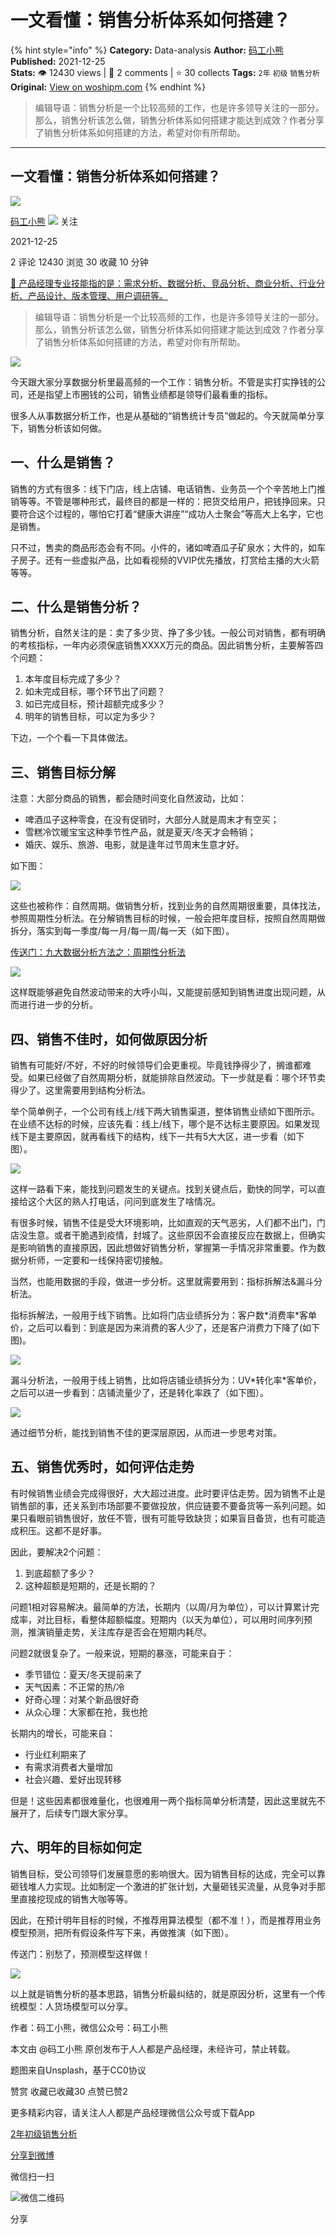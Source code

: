 # 一文看懂：销售分析体系如何搭建？
{% hint style="info" %}
**Category:** Data-analysis
**Author:** [码工小熊](https://www.woshipm.com/u/1285820)
**Published:** 2021-12-25  
**Stats:** 👁️ 12430 views | 💬 2 comments | ⭐ 30 collects
**Tags:** `2年` `初级` `销售分析`
**Original:** [View on woshipm.com](https://www.woshipm.com/data-analysis/5263044.html)
{% endhint %}
> 编辑导语：销售分析是一个比较高频的工作，也是许多领导关注的一部分。那么，销售分析该怎么做，销售分析体系如何搭建才能达到成效？作者分享了销售分析体系如何搭建的方法，希望对你有所帮助。

---

## 一文看懂：销售分析体系如何搭建？

[![](https://static.woshipm.com/APP_U_202106_20210620005424_1343.jpeg?imageView2/1/w/72/h/72/q/100)](https://www.woshipm.com/u/1285820)

[码工小熊](https://www.woshipm.com/u/1285820) ![](https://static.woshipm.com/tag/1101_1@2x.png) 关注

2021-12-25

2 评论 12430 浏览 30 收藏 10 分钟

[🔗 产品经理专业技能指的是：需求分析、数据分析、竞品分析、商业分析、行业分析、产品设计、版本管理、用户调研等。](https://ke.qidianla.com/courses/90pm)

> 编辑导语：销售分析是一个比较高频的工作，也是许多领导关注的一部分。那么，销售分析该怎么做，销售分析体系如何搭建才能达到成效？作者分享了销售分析体系如何搭建的方法，希望对你有所帮助。

![](https://image.woshipm.com/wp-files/2021/12/TyM4IjNtQXh8XNWSgEZW.jpg)

今天跟大家分享数据分析里最高频的一个工作：销售分析。不管是实打实挣钱的公司，还是指望上市圈钱的公司，销售业绩都是领导们最看重的指标。

很多人从事数据分析工作，也是从基础的“销售统计专员”做起的。今天就简单分享下，销售分析该如何做。

## 一、什么是销售？

销售的方式有很多：线下门店，线上店铺、电话销售、业务员一个个辛苦地上门推销等等。不管是哪种形式，最终目的都是一样的：把货交给用户，把钱挣回来。只要符合这个过程的，哪怕它打着“健康大讲座”“成功人士聚会”等高大上名字，它也是销售。

只不过，售卖的商品形态会有不同。小件的，诸如啤酒瓜子矿泉水；大件的，如车子房子。还有一些虚拟产品，比如看视频的VVIP优先播放，打赏给主播的大火箭等等。

## 二、什么是销售分析？

销售分析，自然关注的是：卖了多少货、挣了多少钱。一般公司对销售，都有明确的考核指标，一年内必须保底销售XXXX万元的商品。因此销售分析，主要解答四个问题：

1.  本年度目标完成了多少？
2.  如未完成目标，哪个环节出了问题？
3.  如已完成目标，预计超额完成多少？
4.  明年的销售目标，可以定为多少？

下边，一个个看一下具体做法。

## 三、销售目标分解

注意：大部分商品的销售，都会随时间变化自然波动，比如：

*   啤酒瓜子这种零食，在没有促销时，大部分人就是周末才有空买；
*   雪糕冷饮暖宝宝这种季节性产品，就是夏天/冬天才会畅销；
*   婚庆、娱乐、旅游、电影，就是逢年过节周末生意才好。

如下图：

![](https://image.woshipm.com/wp-files/2021/12/PcNXeBEjyWNh9eCURlml.png)

这些也被称作：自然周期。做销售分析，找到业务的自然周期很重要，具体找法，参照周期性分析法。在分解销售目标的时候，一般会把年度目标，按照自然周期做拆分，落实到每一季度/每一月/每一周/每一天（如下图）。

[传送门：九大数据分析方法之：周期性分析法](http://www.woshipm.com/data-analysis/5126505.html)

![](https://image.woshipm.com/wp-files/2021/12/zJexEZu61m9pUrGemdkO.png)

这样既能够避免自然波动带来的大呼小叫，又能提前感知到销售进度出现问题，从而进行进一步的分析。

## 四、销售不佳时，如何做原因分析

销售有可能好/不好，不好的时候领导们会更重视。毕竟钱挣得少了，搁谁都难受。如果已经做了自然周期分析，就能排除自然波动。下一步就是看：哪个环节卖得少了。这里需要用到结构分析法。

举个简单例子，一个公司有线上/线下两大销售渠道，整体销售业绩如下图所示。在业绩不达标的时候，应该先看：线上/线下，哪个是不达标主要原因。如果发现线下是主要原因，就再看线下的结构，线下一共有5大大区，进一步看（如下图）。

![](https://image.woshipm.com/wp-files/2021/12/ebCOqwVepGV8IUMgThIT.png)

这样一路看下来，能找到问题发生的关键点。找到关键点后，勤快的同学，可以直接给这个大区的熟人打电话，问问到底发生了啥情况。

有很多时候，销售不佳是受大环境影响，比如直观的天气恶劣，人们都不出门，门店没生意。或者干脆遇到疫情，封城了。这些原因不会直接反应在数据上，但确实是影响销售的直接原因，因此想做好销售分析，掌握第一手情况非常重要。作为数据分析师，一定要和一线保持密切接触。

当然，也能用数据的手段，做进一步分析。这里就需要用到：指标拆解法&漏斗分析法。

指标拆解法，一般用于线下销售。比如将门店业绩拆分为：客户数\*消费率\*客单价，之后可以看到：到底是因为来消费的客人少了，还是客户消费力下降了(如下图)。

![](https://image.woshipm.com/wp-files/2021/12/EsZ64qJJVyJp76PSdeNd.png)

漏斗分析法，一般用于线上销售，比如将店铺业绩拆分为：UV\*转化率\*客单价，之后可以进一步看到：店铺流量少了，还是转化率跌了（如下图）。

![](https://image.woshipm.com/wp-files/2021/12/kaKKrRUSG6N8NNGrfCw0.png)

通过细节分析，能找到销售不佳的更深层原因，从而进一步思考对策。

## 五、销售优秀时，如何评估走势

有时候销售业绩会完成得很好，大大超过进度。此时要评估走势。因为销售不止是销售部的事，还关系到市场部要不要做投放，供应链要不要备货等一系列问题。如果只看眼前销售很好，放任不管，很有可能导致缺货；如果盲目备货，也有可能造成积压。这都不是好事。

因此，要解决2个问题：

1.  到底超额了多少？
2.  这种超额是短期的，还是长期的？

问题1相对容易解决。最简单的方法，长期内（以周/月为单位），可以计算累计完成率，对比目标，看整体超额幅度。短期内（以天为单位），可以用时间序列预测，推演销量走势，关注库存是否会在短期内耗尽。

问题2就很复杂了。一般来说，短期的暴涨，可能来自于：

*   季节错位：夏天/冬天提前来了
*   天气因素：不正常的热/冷
*   好奇心理：对某个新品很好奇
*   从众心理：大家都在抢，我也抢

长期内的增长，可能来自：

*   行业红利期来了
*   有需求消费者大量增加
*   社会兴趣、爱好出现转移

但是！这些因素都很难量化，也很难用一两个指标简单分析清楚，因此这里就先不展开了，后续专门跟大家分享。

## 六、明年的目标如何定

销售目标，受公司领导们发展意愿的影响很大。因为销售目标的达成，完全可以靠砸钱堆人力实现。比如制定一个激进的扩张计划，大量砸钱买流量，从竞争对手那里直接挖现成的销售大咖等等。

因此，在预计明年目标的时候，不推荐用算法模型（都不准！），而是推荐用业务模型预测，把所有假设条件写下来，再做推演（如下图）。

传送门：别愁了，预测模型这样做！

![](https://image.woshipm.com/wp-files/2021/12/JVVsswbigD4AuGM4IU1J.png)

以上就是销售分析的基本思路，销售分析最纠结的，就是原因分析，这里有一个传统模型：人货场模型可以分享。

作者：码工小熊，微信公众号：码工小熊

本文由 @码工小熊 原创发布于人人都是产品经理，未经许可，禁止转载。

题图来自Unsplash，基于CC0协议

赞赏 收藏已收藏30 点赞已赞2

更多精彩内容，请关注人人都是产品经理微信公众号或下载App

[2年](https://www.woshipm.com/tag/2%e5%b9%b4)[初级](https://www.woshipm.com/tag/%e5%88%9d%e7%ba%a7)[销售分析](https://www.woshipm.com/tag/%e9%94%80%e5%94%ae%e5%88%86%e6%9e%90)

[分享到微博](https://service.weibo.com/share/share.php?appkey=2775287854&title=一文看懂：销售分析体系如何搭建？&url=https://www.woshipm.com/data-analysis/5263044.html&pic=https://image.woshipm.com/wp-files/2021/12/TyM4IjNtQXh8XNWSgEZW.jpg)

微信扫一扫

![微信二维码](https://api.pwmqr.com/qrcode/create/?url=https://www.woshipm.com/data-analysis/5263044.html)

分享